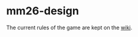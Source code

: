 # mm26-design
The current rules of the game are kept on the [wiki](https://github.com/jackducham/mm26-design/wiki).
